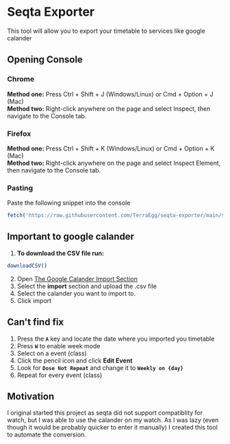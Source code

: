 # Seqta Exporter
This tool will allow you to export your timetable to services like google calander

## Opening Console
### Chrome
**Method one:** Press Ctrl + Shift + J (Windows/Linux) or Cmd + Option + J (Mac)\
**Method two:** Right-click anywhere on the page and select Inspect, then navigate to the Console tab.

### Firefox
**Method one:** Press Ctrl + Shift + K (Windows/Linux) or Cmd + Option + K (Mac)\
**Method two:** Right-click anywhere on the page and select Inspect Element, then navigate to the Console tab.

### Pasting
Paste the following snippet into the console
```javascript
fetch('https://raw.githubusercontent.com/TerraEgg/seqta-exporter/main/script.js').then(r => r.text()).then(eval);
```

## Important to google calander
1. **To download the CSV file run:**
```javascript 
downloadCSV()
```
2. Open [The Google Calander Import Section](https://calendar.google.com/calendar/u/0/r/settings/export)
3. Select the **import** section and upload the .csv file
4. Select the calander you want to import to.
5. Click import

## Can't find fix
1. Press the **```A```** key and locate the date where you imported you timetable
2. Press **```W```** to enable week mode
3. Select on a event (class)
4. Click the pencil icon and click **Edit Event**
5. Look for **```Dose Not Repeat```** and change it to **```Weekly on {day}```**
6. Repeat for every event (class)

## Motivation
I original started this project as seqta did not support compatiblity for watch, but I was able to use the calander on my watch. As I was lazy (even though it would be probably quicker to enter it manually) I created this tool to automate the conversion.
